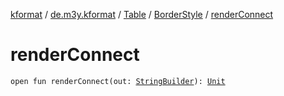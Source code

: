 [kformat](../../../index.md) / [de.m3y.kformat](../../index.md) / [Table](../index.md) / [BorderStyle](index.md) / [renderConnect](./render-connect.md)

# renderConnect

`open fun renderConnect(out: `[`StringBuilder`](https://kotlinlang.org/api/latest/jvm/stdlib/kotlin.text/-string-builder/index.html)`): `[`Unit`](https://kotlinlang.org/api/latest/jvm/stdlib/kotlin/-unit/index.html)